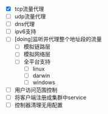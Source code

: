 - [x] tcp流量代理
- [ ] udp流量代理
- [ ] dns代理
- [ ] ipv6支持
- [ ] [doing]监听并代理整个地址段的流量
  - [ ] 模拟链路层
  - [ ] 模拟网络层
  - [ ] 全平台支持
    - [ ] linux
    - [ ] darwin
    - [ ] windows
- [ ] 用户访问范围控制
- [ ] 将客户端注册成集群中service
- [ ] 控制器清理无用配置